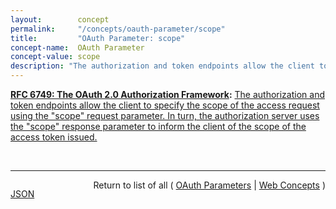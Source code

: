```yaml
---
layout:        concept
permalink:     "/concepts/oauth-parameter/scope"
title:         "OAuth Parameter: scope"
concept-name:  OAuth Parameter
concept-value: scope
description: "The authorization and token endpoints allow the client to specify the scope of the access request using the \"scope\" request parameter. In turn, the authorization server uses the \"scope\" response parameter to inform the client of the scope of the access token issued."
---
```


**[RFC 6749: The OAuth 2.0 Authorization Framework](/specs/IETF/RFC/6749 "The OAuth 2.0 authorization framework enables a third-party application to obtain limited access to an HTTP service, either on behalf of a resource owner by orchestrating an approval interaction between the resource owner and the HTTP service, or by allowing the third-party application to obtain access on its own behalf. This specification replaces and obsoletes the OAuth 1.0 protocol described in RFC 5849."):** [The authorization and token endpoints allow the client to specify the scope of the access request using the "scope" request parameter. In turn, the authorization server uses the "scope" response parameter to inform the client of the scope of the access token issued.](http://tools.ietf.org/html/rfc6749#section-3.3 "Read documentation for OAuth Parameter &#34;scope&#34;")

<br/>
<hr/>

<p style="float : left"><a href="./scope.json" title="JSON representing this particular Web Concept value">JSON</a></p>
<p style="text-align: right">Return to list of all ( <a href="../oauth-parameter/">OAuth Parameters</a> | <a href="../">Web Concepts</a> )</p>
